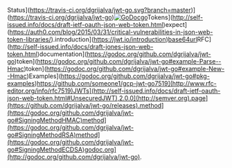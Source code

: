Status](https://travis-ci.org/dgrijalva/jwt-go.svg?branch=master)](https://travis-ci.org/dgrijalva/jwt-go)[![GoDoc](https://godoc.org/github.com/dgrijalva/jwt-go?status.svg)](https://godoc.org/github.com/dgrijalva/jwt-go)[go](http://www.golang.org)Tokens](http://self-issued.info/docs/draft-ietf-oauth-json-web-token.html)expect](https://auth0.com/blog/2015/03/31/critical-vulnerabilities-in-json-web-token-libraries/).introduction](https://jwt.io/introduction)[base64url](http://tools.ietf.org/html/rfc4648)RFC](http://self-issued.info/docs/draft-jones-json-web-token.html)documentation](https://godoc.org/github.com/dgrijalva/jwt-go)token](https://godoc.org/github.com/dgrijalva/jwt-go#example-Parse--Hmac)token](https://godoc.org/github.com/dgrijalva/jwt-go#example-New--Hmac)Examples](https://godoc.org/github.com/dgrijalva/jwt-go#pkg-examples)https://github.com/someone1/gcp-jwt-go7519](http://www.rfc-editor.org/info/rfc7519)JWTs](http://self-issued.info/docs/draft-ietf-oauth-json-web-token.html#UnsecuredJWT),2.0.0](http://semver.org).page](https://github.com/dgrijalva/jwt-go/releases).method](https://godoc.org/github.com/dgrijalva/jwt-go#SigningMethodHMAC)method](https://godoc.org/github.com/dgrijalva/jwt-go#SigningMethodRSA)method](https://godoc.org/github.com/dgrijalva/jwt-go#SigningMethodECDSA)godoc.org](http://godoc.org/github.com/dgrijalva/jwt-go).